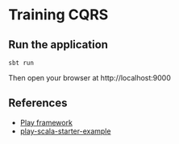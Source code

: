 Training CQRS
=============

Run the application
-------------------

```shell
sbt run
```

Then open your browser at http://localhost:9000

References
----------

- [Play framework](https://www.playframework.com/documentation/2.6.x/Home)
- [play-scala-starter-example](https://github.com/playframework/play-scala-starter-example/tree/2.6.x)

